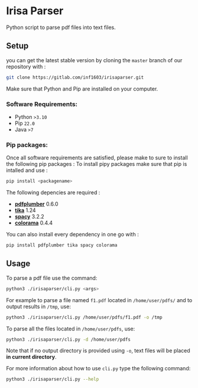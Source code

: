 # Irisa Parser

Python script to parse pdf files into text files.

## Setup

you can get the latest stable version by cloning the `master` branch of our repository with :
```sh
git clone https://gitlab.com/inf1603/irisaparser.git
```

Make sure that Python and Pip are installed on your computer.

### Software Requirements:

 - Python `>3.10`
 - Pip `22.0`
 - Java `>7`


### Pip packages:

Once all software requirements are satisfied, please make to sure to install the following pip packages :
To install pipy packages make sure that pip is intalled and use :

```sh
pip install <packagename>
```

The following depencies are required :

 - [**pdfplumber**](https://pypi.org/project/pdfplumber/) 0.6.0
 - [**tika**](https://pypi.org/project/tika/) 1.24
 - [**spacy**](https://pypi.org/project/spacy/) 3.2.2
 - [**colorama**](https://pypi.org/project/colorama/) 0.4.4

You can also install every dependency in one go with :
```python
pip install pdfplumber tika spacy colorama
```

## Usage

To parse a pdf file use the command:

```sh
python3 ./irisaparser/cli.py <args>
```
For example to parse a file named `f1.pdf` located in `/home/user/pdfs/` and to output results in `/tmp`, use:

```sh
python3 ./irisaparser/cli.py /home/user/pdfs/f1.pdf -o /tmp
```

To parse all the files located in `/home/user/pdfs`, use:

```sh
python3 ./irisaparser/cli.py -d /home/user/pdfs
```

Note that if no output directory is provided using `-o`, text files will be placed **in current directory**.

For more information about how to use `cli.py` type the following command:

```sh
python3 ./irisaparser/cli.py --help
```